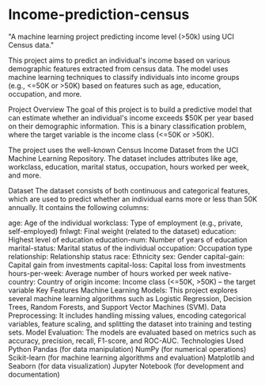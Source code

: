 # Income-prediction-census
"A machine learning project predicting income level (>50k) using UCI Census data."

This project aims to predict an individual's income based on various demographic features extracted from census data. The model uses machine learning techniques to classify individuals into income groups (e.g., <=50K or >50K) based on features such as age, education, occupation, and more.

Project Overview
The goal of this project is to build a predictive model that can estimate whether an individual's income exceeds $50K per year based on their demographic information. This is a binary classification problem, where the target variable is the income class (<=50K or >50K).

The project uses the well-known Census Income Dataset from the UCI Machine Learning Repository. The dataset includes attributes like age, workclass, education, marital status, occupation, hours worked per week, and more.

Dataset
The dataset consists of both continuous and categorical features, which are used to predict whether an individual earns more or less than 50K annually. It contains the following columns:

age: Age of the individual
workclass: Type of employment (e.g., private, self-employed)
fnlwgt: Final weight (related to the dataset)
education: Highest level of education
education-num: Number of years of education
marital-status: Marital status of the individual
occupation: Occupation type
relationship: Relationship status
race: Ethnicity
sex: Gender
capital-gain: Capital gain from investments
capital-loss: Capital loss from investments
hours-per-week: Average number of hours worked per week
native-country: Country of origin
income: Income class (<=50K, >50K) – the target variable
Key Features
Machine Learning Models: This project explores several machine learning algorithms such as Logistic Regression, Decision Trees, Random Forests, and Support Vector Machines (SVM).
Data Preprocessing: It includes handling missing values, encoding categorical variables, feature scaling, and splitting the dataset into training and testing sets.
Model Evaluation: The models are evaluated based on metrics such as accuracy, precision, recall, F1-score, and ROC-AUC.
Technologies Used
Python
Pandas (for data manipulation)
NumPy (for numerical operations)
Scikit-learn (for machine learning algorithms and evaluation)
Matplotlib and Seaborn (for data visualization)
Jupyter Notebook (for development and documentation)
